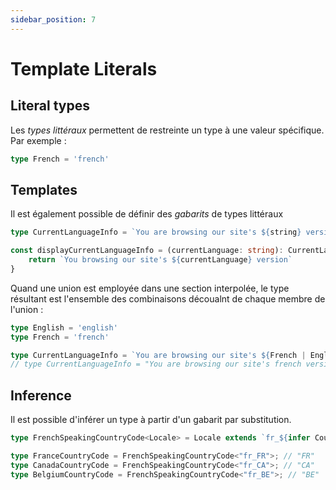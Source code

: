 ```yaml
---
sidebar_position: 7
---
```


# Template Literals


## Literal types

Les _types littéraux_ permettent de restreinte un type à une valeur spécifique. Par exemple :

```ts
type French = 'french'
```

## Templates

Il est également possible de définir des _gabarits_ de types littéraux

```ts
type CurrentLanguageInfo = `You are browsing our site's ${string} version` // <= this is a 'template' literal type

const displayCurrentLanguageInfo = (currentLanguage: string): CurrentLanguageInfo => {
    return `You browsing our site's ${currentLanguage} version`
}
```

Quand une union est employée dans une section interpolée, le type résultant est l'ensemble des combinaisons découalnt de chaque membre de l'union :

```ts
type English = 'english'
type French = 'french'

type CurrentLanguageInfo = `You are browsing our site's ${French | English} version`
// type CurrentLanguageInfo = "You are browsing our site's french version" | "You are browsing our site's french version"

```

## Inference

Il est possible d'inférer un type à partir d'un gabarit par substitution.

```ts
type FrenchSpeakingCountryCode<Locale> = Locale extends `fr_${infer Country}` ? Country : never;

type FranceCountryCode = FrenchSpeakingCountryCode<"fr_FR">; // "FR"
type CanadaCountryCode = FrenchSpeakingCountryCode<"fr_CA">; // "CA"
type BelgiumCountryCode = FrenchSpeakingCountryCode<"fr_BE">; // "BE"

```
